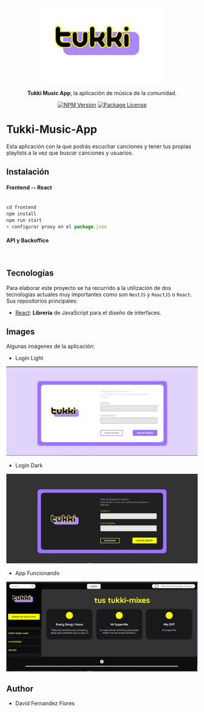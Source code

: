 <p align="center">
  <a href="" target="blank"><img src="./frontend/public/tukki.png" width="320" alt="Nest Logo" /></a>
</p>

<p align="center" ><b>Tukki Music App</b>, la aplicación de música de la comunidad.</p>

<p align="center">
    <a href="https://www.npmjs.com/~nestjscore" target="_blank"><img src="https://img.shields.io/npm/v/@nestjs/core.svg" alt="NPM Version" /></a>
    <a href="https://www.npmjs.com/~nestjscore" target="_blank"><img src="https://img.shields.io/npm/l/@nestjs/core.svg" alt="Package License" /></a>
</p>

# Tukki-Music-App

Esta aplicación con la que podrás escuchar canciones y tener tus propias playlists a la vez que buscar canciones y usuarios.

## Instalación

#### Frontend -- React
```javascript

cd frontend
npm install
npm run start
+ configurar proxy en el package.json

```

#### API y Backoffice

```javascript



```


## Tecnologías

Para elaborar este proyecto se ha recurrido a la utilización de dos tecnologías actuales muy importantes como son `NestJS` y `ReactJS` o `React`.
Sus repositorios principales:

-  [React](https://github.com/facebook/react): **Librería** de JavaScript para el diseño de interfaces.


## Images

Algunas imágenes de la aplicación:

 -  Login Light

![Login Light](./assets/login-light.jpg)

 -  Login Dark

![Login Dark](./assets/login-dark.jpg)

 -  App Funcionando

![App](./assets/app-3.jpg)

## Author

 -  David Fernandez Flores
